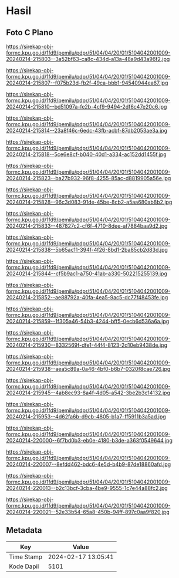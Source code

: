 # Hasil

## Foto C Plano

https://sirekap-obj-formc.kpu.go.id/1fd9/pemilu/pdpr/51/04/04/20/01/5104042001009-20240214-215803--3a52bf63-ca8c-434d-a13a-48a9d43a96f2.jpg

https://sirekap-obj-formc.kpu.go.id/1fd9/pemilu/pdpr/51/04/04/20/01/5104042001009-20240214-215807--f075b23d-fb2f-49ca-bbb1-94540944ea67.jpg

https://sirekap-obj-formc.kpu.go.id/1fd9/pemilu/pdpr/51/04/04/20/01/5104042001009-20240214-215810--bd51097a-fe2b-4cf9-9494-2df6c47e20c6.jpg

https://sirekap-obj-formc.kpu.go.id/1fd9/pemilu/pdpr/51/04/04/20/01/5104042001009-20240214-215814--23a8f46c-6edc-43fb-acbf-87db2053ae3a.jpg

https://sirekap-obj-formc.kpu.go.id/1fd9/pemilu/pdpr/51/04/04/20/01/5104042001009-20240214-215818--5ce6e8cf-b040-40d1-a334-ac152dd1455f.jpg

https://sirekap-obj-formc.kpu.go.id/1fd9/pemilu/pdpr/51/04/04/20/01/5104042001009-20240214-215823--ba27b932-96f8-4255-85ac-d8819905a56e.jpg

https://sirekap-obj-formc.kpu.go.id/1fd9/pemilu/pdpr/51/04/04/20/01/5104042001009-20240214-215828--96c3d083-91de-45be-8cb2-a5aa680ab8b2.jpg

https://sirekap-obj-formc.kpu.go.id/1fd9/pemilu/pdpr/51/04/04/20/01/5104042001009-20240214-215833--487827c2-cf6f-4710-8dee-af7884baa9d2.jpg

https://sirekap-obj-formc.kpu.go.id/1fd9/pemilu/pdpr/51/04/04/20/01/5104042001009-20240214-215838--5b65ac11-394f-4f26-8bd1-2ba85cb2d83d.jpg

https://sirekap-obj-formc.kpu.go.id/1fd9/pemilu/pdpr/51/04/04/20/01/5104042001009-20240214-215844--cf5b9ac1-a750-41ab-a330-502215255139.jpg

https://sirekap-obj-formc.kpu.go.id/1fd9/pemilu/pdpr/51/04/04/20/01/5104042001009-20240214-215852--ae88792a-40fa-4ea5-9ac5-dc77f48453fe.jpg

https://sirekap-obj-formc.kpu.go.id/1fd9/pemilu/pdpr/51/04/04/20/01/5104042001009-20240214-215859--1f305a46-54b3-4244-bff5-0ecb6d536a6a.jpg

https://sirekap-obj-formc.kpu.go.id/1fd9/pemilu/pdpr/51/04/04/20/01/5104042001009-20240214-215930--8332569f-dfe1-44f4-8123-2d10eb9438de.jpg

https://sirekap-obj-formc.kpu.go.id/1fd9/pemilu/pdpr/51/04/04/20/01/5104042001009-20240214-215938--aea5c89a-0a46-4bf0-b6b7-0320f8cae726.jpg

https://sirekap-obj-formc.kpu.go.id/1fd9/pemilu/pdpr/51/04/04/20/01/5104042001009-20240214-215945--4ab8ec93-8a4f-4d05-a542-3be2b3c14132.jpg

https://sirekap-obj-formc.kpu.go.id/1fd9/pemilu/pdpr/51/04/04/20/01/5104042001009-20240214-215953--4d62fa6b-d9cb-4805-b1a7-ff5911b3a5ad.jpg

https://sirekap-obj-formc.kpu.go.id/1fd9/pemilu/pdpr/51/04/04/20/01/5104042001009-20240214-220000--6f7bd0b3-eb0e-4180-b3de-a363f0549644.jpg

https://sirekap-obj-formc.kpu.go.id/1fd9/pemilu/pdpr/51/04/04/20/01/5104042001009-20240214-220007--8efdd462-bdc6-4e5d-b4b9-87de18860afd.jpg

https://sirekap-obj-formc.kpu.go.id/1fd9/pemilu/pdpr/51/04/04/20/01/5104042001009-20240214-220013--b2c13bcf-3cba-4be9-9555-1c7e44a88fc2.jpg

https://sirekap-obj-formc.kpu.go.id/1fd9/pemilu/pdpr/51/04/04/20/01/5104042001009-20240214-220021--52e33b54-65a8-450b-94ff-897c0aa9f820.jpg


## Metadata

| Key        | Value               |
| ---------- | ------------------- |
| Time Stamp | 2024-02-17 13:05:41 |
| Kode Dapil | 5101                |



